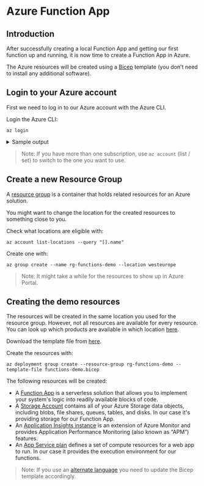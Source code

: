 # Azure Function App

## Introduction

After successfully creating a local Function App and getting our first function up and running, it is now time to create a Function App in Azure.

The Azure resources will be created using a [Bicep](https://learn.microsoft.com/en-us/azure/azure-resource-manager/bicep/overview) template (you don't need to install any additional software).

## Login to your Azure account

First we need to log in to our Azure account with the Azure CLI.

Login the Azure CLI:

```shell
az login
```

<details>
  <summary>Sample output</summary>

```
A web browser has been opened at https://login.microsoftonline.com/organizations/oauth2/v2.0/authorize.
Please continue the login in the web browser.
If no web browser is available or if the web browser fails to open, use device code flow with `az login --use-device-code`.
Opening in existing browser session.
[
  {
    "cloudName": "AzureCloud",
    "homeTenantId": "some-tenant-uuid",
    "id": "your-subscription-uuid",
    "isDefault": true,
    "managedByTenants": [],
    "name": "you@sample.com",
    "state": "Enabled",
    "tenantId": "some-tenant-uuid",
    "user": {
      "name": "you@sample.com",
      "type": "user"
    }
  }
]
```

</details>

> Note: If you have more than one subscription, use `az account` (list / set) to switch to the one you want to use.

## Create a new Resource Group

A [resource group](https://learn.microsoft.com/en-us/azure/azure-resource-manager/management/overview#resource-groups) is a container that holds related resources for an Azure solution.

You might want to change the location for the created resources to something close to you.

Check what locations are eligible with:

```shell
az account list-locations --query "[].name"
```

Create one with:

```shell
az group create --name rg-functions-demo --location westeurope
```

> Note: It might take a while for the resources to show up in Azure Portal.

## Creating the demo resources

The resources will be created in the same location you used for the resource group.
However, not all resources are available for every resource.
You can look up which products are available in which location [here](https://azure.microsoft.com/en-us/explore/global-infrastructure/products-by-region/).

Download the template file from [here](./functions-demo.bicep).

Create the resources with:

```shell
az deployment group create --resource-group rg-functions-demo --template-file functions-demo.bicep
```

The following resources will be created:

- A [Function App](https://learn.microsoft.com/en-us/azure/azure-functions/functions-overview) is a serverless solution that allows you to implement your system's logic into readily available blocks of code.
- A [Storage Account](https://learn.microsoft.com/en-us/azure/storage/common/storage-account-overview) contains all of your Azure Storage data objects, including blobs, file shares, queues, tables, and disks. In our case it's providing storage for our Function App.
- An [Application Insights instance](https://learn.microsoft.com/en-us/azure/azure-monitor/app/app-insights-overview) is an extension of Azure Monitor and provides Application Performance Monitoring (also known as “APM”) features.
- An [App Service plan](https://learn.microsoft.com/en-us/azure/app-service/overview-hosting-plans) defines a set of compute resources for a web app to run. In our case it provides the execution environment for our functions.

> Note: If you use an [alternate language](https://learn.microsoft.com/en-us/azure/azure-functions/supported-languages) you need to update the Bicep template accordingly.
